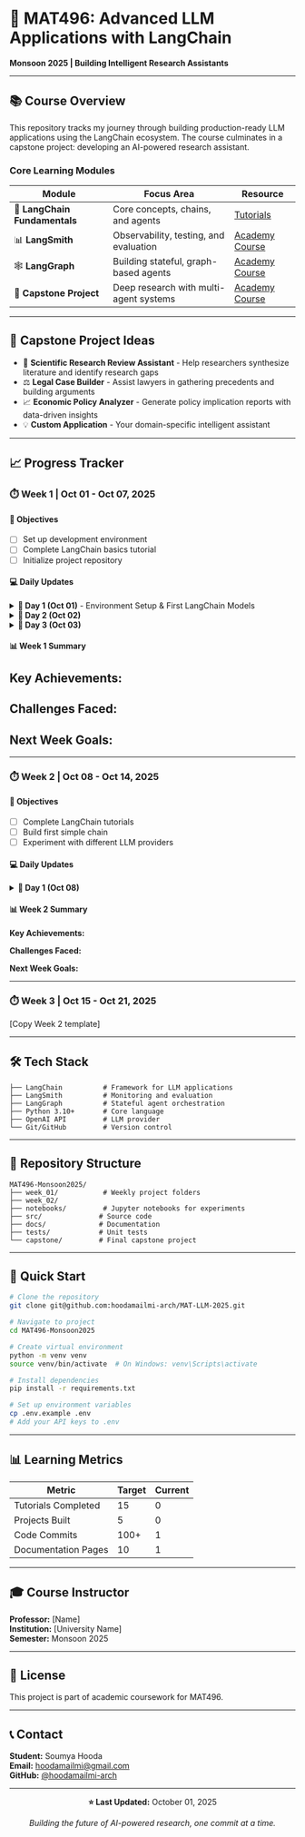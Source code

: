 # 🤖 MAT496: Advanced LLM Applications with LangChain
**Monsoon 2025 | Building Intelligent Research Assistants**

---

## 📚 Course Overview

This repository tracks my journey through building production-ready LLM applications using the LangChain ecosystem. The course culminates in a capstone project: developing an AI-powered research assistant.

### Core Learning Modules

| Module | Focus Area | Resource |
|--------|-----------|----------|
| 🔗 **LangChain Fundamentals** | Core concepts, chains, and agents | [Tutorials](https://python.langchain.com/docs/tutorials/) |
| 📊 **LangSmith** | Observability, testing, and evaluation | [Academy Course](https://academy.langchain.com/courses/intro-to-langsmith) |
| 🕸️ **LangGraph** | Building stateful, graph-based agents | [Academy Course](https://academy.langchain.com/courses/intro-to-langgraph) |
| 🎯 **Capstone Project** | Deep research with multi-agent systems | [Academy Course](https://academy.langchain.com/courses/deep-research-with-langgraph) |

---

## 🎯 Capstone Project Ideas

- 📝 **Scientific Research Review Assistant** - Help researchers synthesize literature and identify research gaps
- ⚖️ **Legal Case Builder** - Assist lawyers in gathering precedents and building arguments
- 📈 **Economic Policy Analyzer** - Generate policy implication reports with data-driven insights
- 💡 **Custom Application** - Your domain-specific intelligent assistant

---

## 📈 Progress Tracker

### ⏱️ Week 1 | Oct 01 - Oct 07, 2025

#### 🎯 Objectives
- [ ] Set up development environment
- [ ] Complete LangChain basics tutorial
- [ ] Initialize project repository

#### 💻 Daily Updates

<details>
<summary><b>📅 Day 1 (Oct 01)</b> - Environment Setup & First LangChain Models</summary>

**✅ Completed:**
- Initialized Git repository
- Set up SSH authentication with GitHub
- Configured Python virtual environment
- Installed core dependencies: `langchain`, `python-dotenv`, `langchain-groq`
- Successfully integrated Groq API for LLM access
- Implemented basic model invocation with `llama-3.3-70b-versatile`
- Explored streaming responses for real-time token generation
- Experimented with multi-turn conversations using SystemMessage and HumanMessage
- Tested multiple Groq models including `meta-llama/llama-4-maverick-17b-128e-instruct`

**🧪 Experiments Conducted:**
1. **Basic Model Calls** - Simple prompt-response interactions
2. **Context-aware Conversations** - System prompts for translation (English → Bengali)
3. **Code Generation** - Prompted model to generate Python code for algorithmic tasks
4. **Streaming Responses** - Implemented token-by-token streaming with time delays
5. **Multi-Model Comparison** - Initialized and compared different Llama models

**💡 Key Learnings:**
- LangChain abstracts model initialization across providers (Groq, OpenAI, etc.)
- `init_chat_model()` provides a unified interface for different LLM backends
- Streaming enables real-time user feedback for longer responses
- SystemMessage sets context/behavior, HumanMessage represents user input

**📝 Code Highlights:**
```python
# Model initialization with Groq
model = init_chat_model("llama-3.3-70b-versatile", model_provider="groq")

# Conversational pattern with context
messages = [
    SystemMessage("Generate python code for given tasks"),
    HumanMessage("Find max of given n numbers"),
]
response = model.invoke(messages)
```

**🔗 Commits:**
- `[hash]` - Initial project setup with SSH
- `[hash]` - First LangChain implementation with Groq models
- `[hash]` - Added streaming and multi-model experiments

**⏰ Time Spent:** 4 hours

</details>

<details>
<summary><b>📅 Day 2 (Oct 02)</b></summary>

**✅ Completed:**
- [Add your accomplishments here]

**🚧 In Progress:**
- [What you're currently working on]

**🔗 Commits:**
- `[hash]` - [Commit description]

**⏰ Time Spent:** [hours]

</details>

<details>
<summary><b>📅 Day 3 (Oct 03)</b></summary>

**✅ Completed:**

**🚧 In Progress:**

**🔗 Commits:**

**⏰ Time Spent:**

</details>

#### 📊 Week 1 Summary
**Key Achievements:**
- 

**Challenges Faced:**
- 

**Next Week Goals:**
- 

---

### ⏱️ Week 2 | Oct 08 - Oct 14, 2025

#### 🎯 Objectives
- [ ] Complete LangChain tutorials
- [ ] Build first simple chain
- [ ] Experiment with different LLM providers

#### 💻 Daily Updates

<details>
<summary><b>📅 Day 1 (Oct 08)</b></summary>

**✅ Completed:**

**🚧 In Progress:**

**🔗 Commits:**

**⏰ Time Spent:**

</details>

<!-- Add more days as needed -->

#### 📊 Week 2 Summary
**Key Achievements:**

**Challenges Faced:**

**Next Week Goals:**

---

### ⏱️ Week 3 | Oct 15 - Oct 21, 2025

[Copy Week 2 template]

---

## 🛠️ Tech Stack

```
├── LangChain          # Framework for LLM applications
├── LangSmith          # Monitoring and evaluation
├── LangGraph          # Stateful agent orchestration
├── Python 3.10+       # Core language
├── OpenAI API         # LLM provider
└── Git/GitHub         # Version control
```

---

## 📁 Repository Structure

```
MAT496-Monsoon2025/
├── week_01/           # Weekly project folders
├── week_02/
├── notebooks/         # Jupyter notebooks for experiments
├── src/              # Source code
├── docs/             # Documentation
├── tests/            # Unit tests
└── capstone/         # Final capstone project
```

---

## 🚀 Quick Start

```bash
# Clone the repository
git clone git@github.com:hoodamailmi-arch/MAT-LLM-2025.git

# Navigate to project
cd MAT496-Monsoon2025

# Create virtual environment
python -m venv venv
source venv/bin/activate  # On Windows: venv\Scripts\activate

# Install dependencies
pip install -r requirements.txt

# Set up environment variables
cp .env.example .env
# Add your API keys to .env
```

---

## 📊 Learning Metrics

| Metric | Target | Current |
|--------|--------|---------|
| Tutorials Completed | 15 | 0 |
| Projects Built | 5 | 0 |
| Code Commits | 100+ | 1 |
| Documentation Pages | 10 | 1 |

---

## 🎓 Course Instructor

**Professor:** [Name]  
**Institution:** [University Name]  
**Semester:** Monsoon 2025

---

## 📝 License

This project is part of academic coursework for MAT496.

---

## 📞 Contact

**Student:** Soumya Hooda  
**Email:** hoodamailmi@gmail.com  
**GitHub:** [@hoodamailmi-arch](https://github.com/hoodamailmi-arch)

---

<div align="center">

**⭐ Last Updated:** October 01, 2025

*Building the future of AI-powered research, one commit at a time.*

</div>
